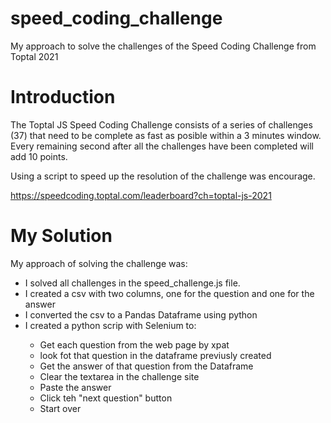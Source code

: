 # speed_coding_challenge
My approach to solve the challenges of the Speed Coding Challenge from Toptal 2021

<h1>Introduction</h1>
The Toptal JS Speed Coding Challenge consists of a series of challenges (37) that need to be complete as fast as posible within a 3 minutes window. Every remaining second after all the challenges have been completed will add 10 points.

Using a script to speed up the resolution of the challenge was encourage. 

https://speedcoding.toptal.com/leaderboard?ch=toptal-js-2021


<h1>My Solution</h1>
My approach of solving the challenge was:
<ul>
  <li>I solved all challenges in the speed_challenge.js file.</li>
  <li>I created a csv with two columns, one for the question and one for the answer</li>
  <li>I converted the csv to a Pandas Dataframe using python</li>
  <li>I created a python scrip with Selenium to:</li>
  <ul>
      <li>Get each question from the web page by xpat</li>
      <li>look fot that question in the dataframe previusly created</li>
      <li>Get the answer of that question from the Dataframe</li>
      <li>Clear the textarea in the challenge site</li>
      <li>Paste the answer</li>
      <li>Click teh "next question" button</li>
      <li>Start over</li>
    </ul>
  </ul>

